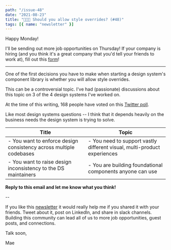 ```yaml
---
path: "/issue-48"
date: "2021-08-23"
title: "🧑🏾‍🎨 Should you allow style overrides? (#48)"
tags: [{ name: "newsletter" }]
---
```


Happy Monday!

I'll be sending out more job opportunities on Thursday! If your company is hiring (and you think it's a great company that you'd tell your friends to work at), fill out this [form](https://forms.gle/tCRpGy7PMfQGqu5B9)!

---

One of the first decisions you have to make when starting a design system's component library is whether you will allow style overrides.

This can be a controversial topic. I've had (passionate) discussions about this topic on 3 of the 4 design systems I've worked on.

At the time of this writing, 168 people have voted on this [Twitter poll](https://twitter.com/housecor/status/1429426336695824384).

Like most design systems questions -- I think that it depends heavily on the business needs the design system is trying to solve.

| Title                                                              | Topic                                                                    |
| ------------------------------------------------------------------ | ------------------------------------------------------------------------ |
| - You want to enforce design consistency across multiple codebases | - You need to support vastly different visual, multi-product experiences |
| - You want to raise design inconsistency to the DS maintainers     | - You are building foundational components anyone can use                |

**Reply to this email and let me know what you think!**

--

If you like this [newsletter](https://maecapozzi.com/newsletter/) it would really help me if you shared it with your friends. Tweet about it, post on LinkedIn, and share in slack channels. Building this community can lead all of us to more job opportunities, guest posts, and connections.

Talk soon,

Mae
​

